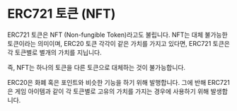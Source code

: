 # ERC721 토큰 \(NFT\)

ERC721 토큰은 NFT \(Non-fungible Token\)라고도 불립니다. NFT는 대체 불가능한 토큰이라는 의미이며, ERC20 토큰 각각이 같은 가치를 가지고 있다면, ERC721 토큰은 각 토큰별로 별개의 가치를 지닙니다.

즉, NFT는 하나의 토큰을 다른 토큰으로 대체하는 것이 불가능합니다.

ERC20은 화폐 혹은 포인트와 비슷한 기능을 하기 위해 발행합니다. 그에 반해 ERC721은 게임 아이템과 같이 각 토큰별로 고유의 가치를 가지는 경우에 사용하기 위해 발생합니다.

